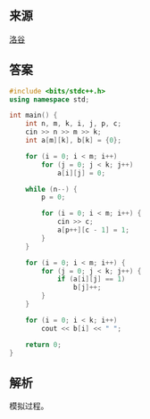 ## 来源

[洛谷](https://www.luogu.com.cn/problem/P5594)

## 答案

~~~c++
#include <bits/stdc++.h>
using namespace std;

int main() {
	int n, m, k, i, j, p, c;
	cin >> n >> m >> k;
	int a[m][k], b[k] = {0};

	for (i = 0; i < m; i++)
		for (j = 0; j < k; j++)
			a[i][j] = 0;

	while (n--) {
		p = 0;

		for (i = 0; i < m; i++) {
			cin >> c;
			a[p++][c - 1] = 1;
		}
	}

	for (i = 0; i < m; i++) {
		for (j = 0; j < k; j++) {
			if (a[i][j] == 1)
				b[j]++;
		}
	}

	for (i = 0; i < k; i++)
		cout << b[i] << " ";

	return 0;
}
~~~

## 解析

模拟过程。
